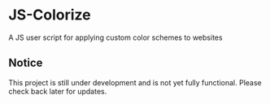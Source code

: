 # JS-Colorize
A JS user script for applying custom color schemes to websites

## Notice
This project is still under development and is not yet fully functional. Please check back later for updates.